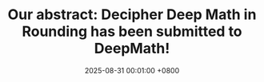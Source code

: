---
title: "Our abstract: Decipher Deep Math in Rounding has been submitted to DeepMath!"
date: 2025-08-31 00:01:00 +0800
---
